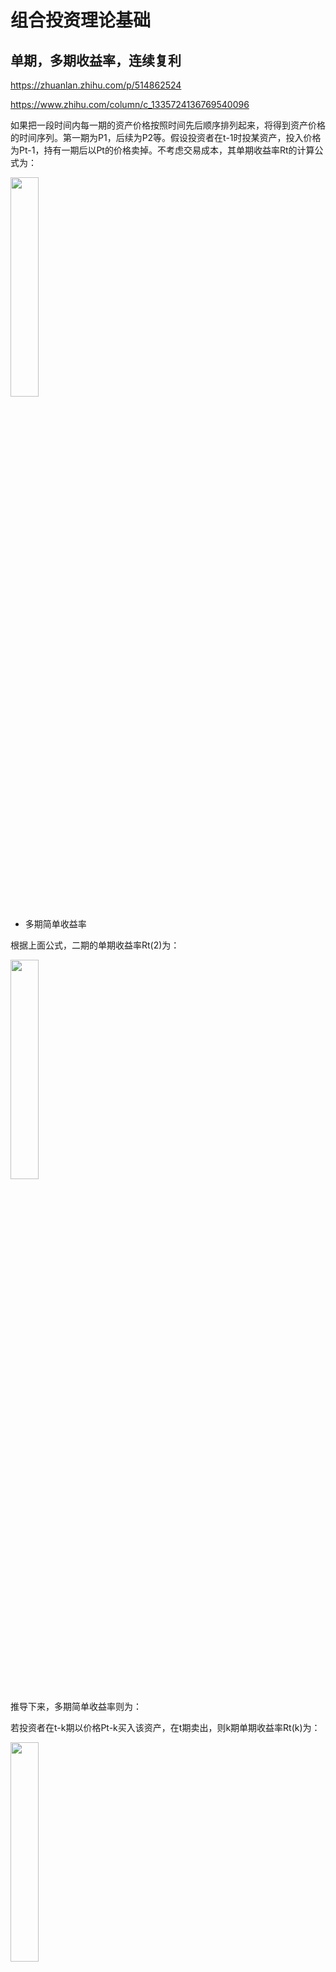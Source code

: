 # 组合投资理论基础

## 单期，多期收益率，连续复利

https://zhuanlan.zhihu.com/p/514862524

https://www.zhihu.com/column/c_1335724136769540096

如果把一段时间内每一期的资产价格按照时间先后顺序排列起来，将得到资产价格的时间序列。第一期为P1，后续为P2等。假设投资者在t-1时投某资产，投入价格为Pt-1，持有一期后以Pt的价格卖掉。不考虑交易成本，其单期收益率Rt的计算公式为：

<img src=https://pic2.zhimg.com/80/v2-00bdd267e1dccaa97fcc824efbe5b1ed_720w.webp width=30% />


* 多期简单收益率

根据上面公式，二期的单期收益率Rt(2)为：

<img src=https://pic3.zhimg.com/80/v2-785ad915adbdf911c319e8d2d25fc126_720w.webp width=30% />

推导下来，多期简单收益率则为：

若投资者在t-k期以价格Pt-k买入该资产，在t期卖出，则k期单期收益率Rt(k)为：

<img src=https://pic3.zhimg.com/80/v2-1aff916f31ddc34c724eea356650fb06_720w.webp width=30% />



* 单期与多期简单收益率的关系

以两期的简单收益率为例，可以将其分解为两个单期简单收益率的乘积的形式。
<img src=https://pic1.zhimg.com/80/v2-0d70aca1f732fc7dfbfc68d3f0148c60_720w.webp width=30% />

其中 （1+Rt）*(1+Rt-1) 的概念就是复利。

* 平均收益率

而如果不考虑复利，也就是说每一期获得的收益都没有再投入资产中的收益就是简单的单期收益加总。

$$ R_t(k)=\sum_{j=0}^{k-1}{R_{t-j}} $$ 

如果只知道多期收益，要计算单期收益率的平均值，并且不考虑复利，那么公式为：

$$ 算术平均收益率=\frac{R_t(k)}{k}=\frac{\sum_{j=0}^{k-1}{R_{t-j}}}{k} $$

如果只知道多期收益，要计算单期收益率的平均值，并且考虑复利，那么公式为：

$$ 几何平均收益率 = \sqrt[k]{R_t(k)+1}-1=\sqrt[k]{\prod_{j=0}^{k-1}(1+R_{t-j})}-1 $$

* 七日年化

七日年化收益率是货币基金最近7日的平均收益水平，进行年化以后得出的数据；7日年化收益率上显示的收益率是年化收益率，也就是说投资这款理财产品一年可以获得的收益。

* 连续复利收益率

单期与多期连续复利收益率的关系
我们以两期连续复利收益率为例，两期连续复利收益率等于前一天和当天的单期复利收益

率之和。进而推知，k期连续复利收益率为k天的单期连续复利收益率之和。这体现了连续

复利收益率的优良性质：单期加总得到多期。
<img src=https://pic4.zhimg.com/80/v2-da9072b4cb2dc03a8a8985cf50167e37_720w.webp width=30% />

# 资产风险的测度


## 风险与方差

Markowitz首先提出来用方差来度量风险。单个资产的风险具体可以表达为：

$$ \sigma^2(R)=E\{[R-E(R)]^2\} $$

其中，R是所有可能发生的（或者已经实现的）收益率（随机变量），E（R）表示预期收益率。若收益率R是离散分布，则：

$$ \sigma^2(R)=\sum_{K}{p_k[R_k-E(R)]} $$

方差风险度量法观念简单，容易理解，但是也有一些弊端。比如这一定义偏离了风险的本意，风险往往认为是潜在的损失，而方差是一个中性的概念，只有向下的波动才和风险本义相契合，向上的波动反而会让投资者获益，无法反应风险的经济性质。并且Markowitz在构建均值-方差投资组合时，将收益率看成服从正态分布，这是一个重要假设，这样才能忽略收益率的偏度和峰度等统计特性，只需考虑均值、方差即可，但实际上很多产品的收益率是不满足正态分布的，具有明显的偏度和峰度，继续使用方差度量风险可能会带来较大的误差。


## 下行风险

在Markowitz之后，Roy于1952年提出了用下行偏差（Downside Deviation）来度量风险的办法。下行偏差法和方差法类似，不过更贴近现实中投资者对风险的理解（只考虑低于目标收益率的变动）。计算下行偏差时，一个最重要的变量就是目标收益率，通常用可接受的最低收益率（Minimum Acceptable Rate of Return，MARR）来表示，MARR可以是无风险利率或者0，或者资产收益率的平均值。下行偏差描述的是低于MARR的收益率的发散程度，总体的下行偏差公式如下：

$$ \delta（R, MARR）=\sqrt{E\{[min(R-MARR,0)]^2\}} $$
若我们有R1，R2，...，RT作为R的随即样本，则样本额下行偏差为：

$$ \delta（R, MARR）=\sqrt{\frac{1}{T}\sum_{t=1}^{T}\{[min(R-MARR,0)]^2\}} $$

用下行偏差描述的风险称为下行风险（Downside Risk）

## 最大回撤

实务上经常会用最大回撤（Maximum Drawdown，MDD）来衡量投资（特别是基金，股票投资组合）的表现，在介绍最大回撤前，我们先来了解下什么是回撤。某资产（或投资组合）在时刻T的回撤是指资产在（0，T）的最高峰值与现在价格 
 之间的回落值，用数学公式表达为：
 
$$ D(T)=max\{0,max_{t\in(0,T)}\{P_t-P_T\}\} $$
 
 对应的回撤率为：
 
$$ d(T)=\frac{D(T)}{max_{t\in(0,T)}P_t} $$
 
知晓回撤的含义，最大回撤就比较好理解了，资产在T时刻的最大回撤就是资产在（0，T）时段内回撤的最大值。直观地说就是这一时段内，资产价值从最高峰回落到最低谷的幅度。最大回撤通常用来描述投资者在持有资产时可能面临的最大亏损。

## 投资组合的收益率

在拓展到N中风险资产之前，先来看两种资产的情况。假设现在市场有资产A和资产B，其随机收益率分别为 
$R_A$和$R_B$,若投资人将其财富的一部分投入资产A，剩下的全部投入资产B，投资比例分别为$\omega_A$和$\omega_B$
我们就可以求得投资组合的收益率  ，就是总收益除以初始资本

$$ R_p = {\omega_AR_A+\omega_BR_B} $$
$$\omega_A+\omega_B=1$$


## 投资组合的风险

资产风险的衡量我们上一节讲过了，这里我们还沿用收益率的方差来指代风险。单个资产收益率的方差为：

$$ \sigma^2(R_i)=E\{[R_i-E(R_i)]^2\ $$

两个资产组成的投资组合的方差为：

$$ \sigma^2(R_p)=E\{[R_p-E(R_p)]^2\} $$

$$ =E\{[\omega_AR_A+\omega_BR_B-E(\omega_AR_A+\omega_BR_B)]^2\} $$

$$ =E\{\{\omega_A[R_A-E(R_A)])+\omega_B[R_B-E(R_B)]\}^2\} $$

$$ =E\{\omega^2_A[R_A-E(R_A)]^2)+\omega^2_B[R_B-E(R_B)]^2+2\omega_A\omega_B[R_A-E(R_A)][R_B-E(R_B)]\} $$

$$ =\omega^2_A\sigma^2(R_A)+\omega^2_B\sigma^2(R_B)+2\omega_A\omega_B\sigma(R_A,R_B) $$

其中 $ \sigma(R_A,R_B) $为资产A与资产B的协方差，也可以写作 $ Cov（R_A,R_B）$ 
$$ Cov(R_A,R_B)=E\{[R_A-E(R_A)][R_B-E(R_B)]\} $$

从上式可以看出，如果资产A与资产B收益率变化趋势一致（你为正，我也为正），那么协方差为正；反之（我赚了，你赔了）则为负。所以协方差也就是描述两个变量有多大的“可能”朝一个方向改变，但是协方差会受比例影响，比如A扩大十倍收益率，B扩大十倍收益率，那么协方差会扩大100倍。还有就是相关系数，更能刻画两者的相关度。相关系数和协方差的关系如下关系式：

$$ \rho(A,B)=\frac{\sigma(R_A,R_B)}{\sigma(R_A)\sigma(R_B)} $$

当把两个投资组合推广到n个投资组合的时候，我们就得到了如下公式：

$$ \sigma^2(R_p)=\sigma^2(\sum_{i=1}^{N}{\omega_iR_i})=\sum_{i=1}^{N}{\omega_i^2\sigma^2(R_i)}+\sum_{i\ne j}{\omega_i\omega_j\sigma(R_i,R_j)} $$

## 夏普比率与最佳投资组合

夏普比率（ Sharpe ratio），是指投资组合）在对其调整风险后，相对于无风险资产的表现。

它代表投资者额外承受的每一单位风险所获得的超额收益。对一个投资组合而言，夏普比率越高越好。
夏普比率 = (回报率 – 无风险利率)/标准差


假设目前投资一个预期回报率为12%，波动率（标准差）为10%的投资组合。无风险利率是5%。
夏普比率就是：

$$ (Ra−Rf)/ σa = (0.12−0.05) /0.1 = 0.7 $$

一般来说单纯买入并持有指数，例如持有标普500指数，夏普率大约在0.5左右，而经过资产配置后的投资组合，夏普率通常可以得到提升，如果是接近1，就是不错的策略，如果是1.5以上那就非常优秀了。

## CAPM

https://zhuanlan.zhihu.com/p/366322544

在20世纪60年代，三位学者Sharpe（1964），Lintner（1965），Mossin（1966）在Markowitz模型框架下不约而同推导除了奠定现代投资学的经典模型：资本资产定价模型（Capital asset pricing model，CAPM）。三位学者经过严格的推导都得出以下结论：对于任意的资产组合，其收益率 满足以下关系式：

$$ E(R_q)-R_f=\beta_{qm}[E(R_m)-R_f] $$

该公式被称为传统的CAPM应模型，其中：Rm是市场投资组合之收益率，该组合是市场上所有风险资产的组合，包括股票等金融资产，也包括黄金等实物资产，在现实中构建这样的投资组合时不大可能实现的，因此在实务中常常以大盘指数来替代市场投资组合，根据大盘指数计算出来的收益率被看做Rm

$$ \beta_{qm}=\frac{\sigma(R_q,R_m)}{\sigma^2(R_m)} $$
为投资组合q的beta值，其中分母为资产组合收益率与市场投资组合收益率的协方差， 
分子为市场投资组合的方差，beta贝塔值反映出资产组合q的系统性风险；如果拟采用大盘指数来计算Rm，那么系统性风险那就是大盘的涨跌。


E(R_q)-R_f为风险投资组合q比无风险利率高出的期望收益率，高出来的部分是因为投资人在持有风险组合q时，承担了更多的风险，因此E(R_q)-R_f被称为风险溢价（Risk Premium）。

CAPM中的投资组合q可以是任意投资组合，也可以是单只股票，单只股票我们用小写i表示，那么就可以得到单只股票的CAPM公式
$$ E(R_q)=R_f+\beta_{qm}[E(R_m)-R_f] $$


其中的$\beta_{qm}$可以反映出单个资产的系统风险水平，若等于1，则资产i的价格和市场投资组合的价格波动性是一样的。如果小于1，则资产i的价格波动程度小于市场投资组合的；若大于1，则资产i的波动性更大。值为正就说明资产i的价格和市场投资组合价格变动同方向，反之则相反变动。

CAPM模型说明，单只股票的期望收益是无风险收益加上系统性风险溢价，非系统性风险可以通过分散化投资消除，所以没有对应的风险溢价。



CAPM公式中个股和大盘的收益率都是期望值，Jenson（1968）在研究共同基金表现时将CAPM模型写成如下形式：

$$ E(R_{it})-R_{ft}=\alpha_i+\beta_{i}[E(R_{mt})-R_{ft}]+\varepsilon_{it} $$

进行实证分析，$ R_{it},R_{ft},R_{mt}$
 对应的是个股i、无风险资产（通常是银行存款、国债）、市场指数（大盘指数）的收益率之时间序列资料，对这些资料进行线性回归分析，得到未知参数alpha和beta的估计值 
 。式子中的alpha是由Jenson引入的，所以又被称为Jenson's Alpha。根据CAPM模型之假设， 
 $ R_{it}$是服从正态分布的随机数，这样就可以判断 alpha和beta
 之统计显著性。 
 可以解释个股过去的收益率与风险之间的关系， 
 表示收益率胜过大盘的部分，通常也用来衡量基金经理的绩效。现在所有的投资者在做的事情都可以用一句话来概括，就是试图运用各种方法创造显著的正阿尔法。这些方法包括：基本面分析，消息面分析，技术面分析和阿尔法策略。

阿尔法策略的重点在于通过构建投资组合对冲掉系统风险，锁定alpha超额收益。若在有卖空机制的市场，对冲投资组合比较好构建。首先明确整个投资组合的资金，然后确定出具有较高alpha收益的、需要最多的证券组合和具有市场指数特征、用来对冲掉系统风险的、需要做空的证券组合，其次分配好资金的比重，最终获得稳定的Alpha收益率。另外也可以用证券和股指期货结合进行操作，比如投资者预测出未来会跑赢大盘的证券，则可以在证券市场将其买入，同时在期货市场卖空股指期货合约，以对冲系统性风险，这样市场的涨跌不会影响到投资组合的收益率。

